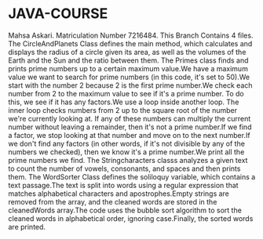 # JAVA-COURSE
Mahsa Askari.
Matriculation Number 7216484.
This Branch Contains 4 files.
The CircleAndPlanets Class defines the main method, which calculates and displays the radius of a circle given its area, as well as the volumes of the Earth and the Sun and the ratio between them.
The Primes class finds and prints prime numbers up to a certain maximum value.We have a maximum value we want to search for prime numbers (in this code, it's set to 50).We start with the number 2 because 2 is the first prime number.We check each number from 2 to the maximum value to see if it's a prime number. To do this, we see if it has any factors.We use a loop inside another loop. The inner loop checks numbers from 2 up to the square root of the number we're currently looking at. If any of these numbers can multiply the current number without leaving a remainder, then it's not a prime number.If we find a factor, we stop looking at that number and move on to the next number.If we don't find any factors (in other words, if it's not divisible by any of the numbers we checked), then we know it's a prime number.We print all the prime numbers we find.
The Stringcharacters classs analyzes a given text to count the number of vowels, consonants, and spaces and then prints them.
The WordSorter Class defines the soliloquy variable, which contains a text passage.The text is split into words using a regular expression that matches alphabetical characters and apostrophes.Empty strings are removed from the array, and the cleaned words are stored in the cleanedWords array.The code uses the bubble sort algorithm to sort the cleaned words in alphabetical order, ignoring case.Finally, the sorted words are printed.
